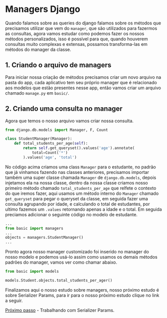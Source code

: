 # Managers Django

Quando falamos sobre as queries do django falamos sobre os métodos que precisamos utilizar que vem do `manager`, que são utilizados para fazermos as consultas, agora vamos estudar como podemos fazer os nossos métodos personalizados, isso é possível para que, quando houverem consultas muito complexas e extensas, possamos transforma-las em métodos do manager da classe.

## 1. Criando o arquivo de managers

Para iniciar nossa criação de métodos precisamos criar um novo arquivo na pasta do app, cada aplicativo tem seu próprio manager que é relacionado aos modelos que estão presentes nesse app, então vamos criar um arquivo chamado `manage.py` em `basic/`.

## 2. Criando uma consulta no manager

Agora que temos o nosso arquivo vamos criar nossa consulta.

```py
from django.db.models import Manager, F, Count

class StudentManager(Manager):
    def total_students_per_age(self):
        return self.get_queryset().values('age').annotate(
            total=Count('*')
        ).values('age', 'total')
``` 
No código acima criamos uma class `Manager` para o estudante, no padrão que já vinhamos fazendo nas classes anteriores, precisamos importar também uma super classe chamada `Manager` de `django.db.models`, depois injetamos ela na nossa classe, dentro da nossa classe criamos nosso primeiro método chamado `total_students_per_age` que relfete o contexto do que iremos fazer, aqui usamos um método interno do `Manager` chamado `get_queryset` para pegar o queryset da classe, em seguida fazer uma consulta agrupando por idade, e calculando o total de estudantes, por ultimo fazemos um `.values` retornando apenas a idade e o total.
Em seguida preciamos adicionar o seguinte código no modelo de estudante.

```py
...
from basic import managers
...
objects = managers.StudentManager()
...
```
Pronto agora nosso manager customizado foi inserido no manager do nosso modelo e podemos usá-lo assim como usamos os demais métodos padrões do manager, vamos ver como chamar abaixo.

```py
from basic import models

models.Student.objects.total_students_per_ager()
```
Finalizamos aqui o nosso estudo sobre managers, nosso próximo estudo é sobre Serializer Params, para ir para o nosso próximo estudo clique no link a seguir.

[Próximo passo](./serializer_params.MD) - Trabalhando com Serializer Params.